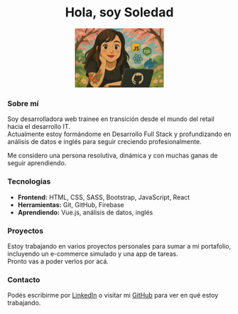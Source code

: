 <h1 align="center">Hola, soy Soledad</h1>
<p align="center">
  <img src="https://raw.githubusercontent.com/js-garcia/js-garcia/refs/heads/main/gh_avatar_resized.jpg" width="200" alt="Avatar estilo Ghibli"/>
</p>

### Sobre mí

Soy desarrolladora web trainee en transición desde el mundo del retail hacia el desarrollo IT.  
Actualmente estoy formándome en Desarrollo Full Stack y profundizando en análisis de datos e inglés para seguir creciendo profesionalmente.  

Me considero una persona resolutiva, dinámica y con muchas ganas de seguir aprendiendo.

### Tecnologías

- **Frontend:** HTML, CSS, SASS, Bootstrap, JavaScript, React  
- **Herramientas:** Git, GitHub, Firebase  
- **Aprendiendo:** Vue.js, análisis de datos, inglés  

### Proyectos

Estoy trabajando en varios proyectos personales para sumar a mi portafolio, incluyendo un e-commerce simulado y una app de tareas.  
Pronto vas a poder verlos por acá.

### Contacto

Podés escribirme por [LinkedIn](https://www.linkedin.com/in/soledad-dev/) o visitar mi [GitHub](https://github.com/js-garcia) para ver en qué estoy trabajando.


